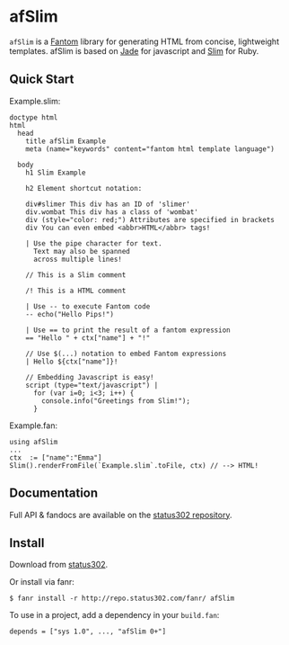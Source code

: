 # afSlim

`afSlim` is a [Fantom](http://fantom.org/) library for generating HTML from concise, lightweight templates. afSlim is based on [Jade](http://jade-lang.com/) for javascript and [Slim](http://slim-lang.com/) for Ruby.



## Quick Start

Example.slim:

    doctype html
    html
      head
        title afSlim Example
        meta (name="keywords" content="fantom html template language")

      body
        h1 Slim Example

        h2 Element shortcut notation:

        div#slimer This div has an ID of 'slimer'
        div.wombat This div has a class of 'wombat'
        div (style="color: red;") Attributes are specified in brackets
        div You can even embed <abbr>HTML</abbr> tags!

        | Use the pipe character for text.
          Text may also be spanned
          across multiple lines!

        // This is a Slim comment

        /! This is a HTML comment

        | Use -- to execute Fantom code
        -- echo("Hello Pips!")

        | Use == to print the result of a fantom expression
        == "Hello " + ctx["name"] + "!"

        // Use $(...) notation to embed Fantom expressions
        | Hello ${ctx["name"]}!

        // Embedding Javascript is easy!
        script (type="text/javascript") |
          for (var i=0; i<3; i++) {
            console.info("Greetings from Slim!");
          }

Example.fan:

    using afSlim
    ...
    ctx  := ["name":"Emma"]
    Slim().renderFromFile(`Example.slim`.toFile, ctx) // --> HTML!



## Documentation

Full API & fandocs are available on the [status302 repository](http://repo.status302.com/doc/afSlim/#overview).



## Install

Download from [status302](http://repo.status302.com/browse/afSlim).

Or install via fanr:

    $ fanr install -r http://repo.status302.com/fanr/ afSlim

To use in a project, add a dependency in your `build.fan`:

    depends = ["sys 1.0", ..., "afSlim 0+"]
